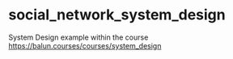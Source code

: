# social_network_system_design
System Design example within the course https://balun.courses/courses/system_design
